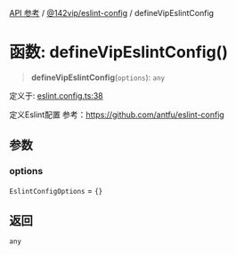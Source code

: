 [API 参考](../../../index.md) / [@142vip/eslint-config](../index.md) / defineVipEslintConfig

# 函数: defineVipEslintConfig()

> **defineVipEslintConfig**(`options`): `any`

定义于: [eslint.config.ts:38](https://github.com/142vip/core-x/blob/7cfc2fa6b24172631d6526590fc6ea4be89357c6/packages/eslint-config/src/eslint.config.ts#L38)

定义Eslint配置
参考：https://github.com/antfu/eslint-config

## 参数

### options

`EslintConfigOptions` = `{}`

## 返回

`any`
